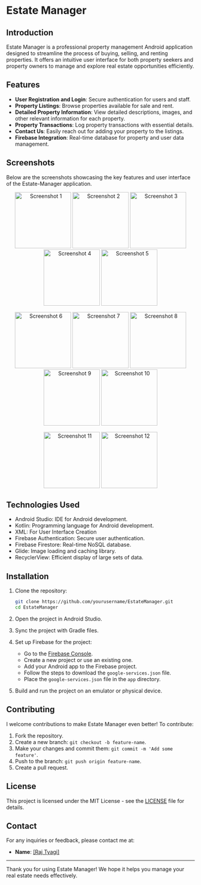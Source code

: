 # Estate Manager

## Introduction

Estate Manager is a professional property management Android application designed to streamline the process of buying, selling, and renting properties. It offers an intuitive user interface for both property seekers and property owners to manage and explore real estate opportunities efficiently.

## Features

- **User Registration and Login**: Secure authentication for users and staff.
- **Property Listings**: Browse properties available for sale and rent.
- **Detailed Property Information**: View detailed descriptions, images, and other relevant information for each property.
- **Property Transactions**: Log property transactions with essential details.
- **Contact Us**: Easily reach out for adding your property to the listings.
- **Firebase Integration**: Real-time database for property and user data management.



## Screenshots
Below are the screenshots showcasing the key features and user interface of the Estate-Manager application.


<p align="center">
  <img src="https://github.com/user-attachments/assets/121ea6a5-4331-4813-b52f-bf2eab7fc4a5" alt="Screenshot 1" width="150"/>
  <img src="https://github.com/user-attachments/assets/be410587-c661-4f57-bb76-9f7abc96dde1" alt="Screenshot 2" width="150"/>
  <img src="https://github.com/user-attachments/assets/db47c474-bcb2-42a0-9608-a2fc501926a0" alt="Screenshot 3" width="150"/>
  <img src="https://github.com/user-attachments/assets/ff1ea8ae-c8c3-45ec-a6af-d09f9d67ba5c" alt="Screenshot 4" width="150"/>
  <img src="https://github.com/user-attachments/assets/3231231c-68bb-4c0a-bbaf-21afd2a575b8" alt="Screenshot 5" width="150"/>
</p>
<p align="center">
  <img src="https://github.com/user-attachments/assets/c916c4f9-e247-4d58-bd84-a3697a882d58" alt="Screenshot 6" width="150"/>
  <img src="https://github.com/user-attachments/assets/8ba4bd74-0512-428b-a0f0-3f58002dca4a" alt="Screenshot 7" width="150"/>
  <img src="https://github.com/user-attachments/assets/3184b4ba-5642-49ff-9ee9-b968eb0cac0a" alt="Screenshot 8" width="150"/>
  <img src="https://github.com/user-attachments/assets/44b7ff96-297b-48ea-85a2-89064807af8e" alt="Screenshot 9" width="150"/>
  <img src="https://github.com/user-attachments/assets/ffd90b0d-ae7d-4d78-83f4-5c660fc2a23d" alt="Screenshot 10" width="150"/>
</p>
<p align="center">
  <img src="https://github.com/user-attachments/assets/9870862f-c6d0-4ce0-93ad-64f7806abd07" alt="Screenshot 11" width="150"/>
  <img src="https://github.com/user-attachments/assets/c07efccb-bea3-4ef0-bc97-78d694fb5471" alt="Screenshot 12" width="150"/>
</p>

## Technologies Used
- Android Studio: IDE for Android development.
- Kotlin: Programming language for Android development.
- XML: For User Interface Creation
- Firebase Authentication: Secure user authentication.
- Firebase Firestore: Real-time NoSQL database.
- Glide: Image loading and caching library.
- RecyclerView: Efficient display of large sets of data.


## Installation

1. Clone the repository:

   ```bash
   git clone https://github.com/yourusername/EstateManager.git
   cd EstateManager
   ```

2. Open the project in Android Studio.

3. Sync the project with Gradle files.

4. Set up Firebase for the project:
   - Go to the [Firebase Console](https://console.firebase.google.com/).
   - Create a new project or use an existing one.
   - Add your Android app to the Firebase project.
   - Follow the steps to download the `google-services.json` file.
   - Place the `google-services.json` file in the `app` directory.

5. Build and run the project on an emulator or physical device.



## Contributing

I welcome contributions to make Estate Manager even better! To contribute:

1. Fork the repository.
2. Create a new branch: `git checkout -b feature-name`.
3. Make your changes and commit them: `git commit -m 'Add some feature'`.
4. Push to the branch: `git push origin feature-name`.
5. Create a pull request.

## License

This project is licensed under the MIT License - see the [LICENSE](LICENSE) file for details.

## Contact

For any inquiries or feedback, please contact me at:
- **Name**: [[Raj Tyagi]](https://www.linkedin.com/in/raj-tyagi-83765b21b/)

---

Thank you for using Estate Manager! We hope it helps you manage your real estate needs effectively.
